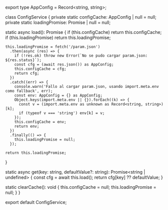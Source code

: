 export type AppConfig = Record<string, string>;

class ConfigService {
  private static configCache: AppConfig | null = null;
  private static loadingPromise: Promise<AppConfig> | null = null;

  static async load(): Promise<AppConfig> {
    if (this.configCache) return this.configCache;
    if (this.loadingPromise) return this.loadingPromise;

    this.loadingPromise = fetch('/param.json')
      .then(async (res) => {
        if (!res.ok) throw new Error(`No se pudo cargar param.json: ${res.status}`);
        const cfg = (await res.json()) as AppConfig;
        this.configCache = cfg;
        return cfg;
      })
      .catch((err) => {
        console.warn('Fallo al cargar param.json, usando import.meta.env como fallback', err);
        const env: AppConfig = {} as AppConfig;
        Object.keys(import.meta.env || {}).forEach((k) => {
          const v = (import.meta.env as unknown as Record<string, string>)[k];
          if (typeof v === 'string') env[k] = v;
        });
        this.configCache = env;
        return env;
      })
      .finally(() => {
        this.loadingPromise = null;
      });

    return this.loadingPromise;
  }

  static async get(key: string, defaultValue?: string): Promise<string | undefined> {
    const cfg = await this.load();
    return cfg[key] ?? defaultValue;
  }

  static clearCache(): void {
    this.configCache = null;
    this.loadingPromise = null;
  }
}

export default ConfigService;

